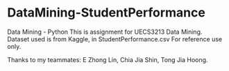 # DataMining-StudentPerformance
Data Mining - Python
This is assignment for UECS3213 Data Mining.
Dataset used is from Kaggle, in StudentPerformance.csv
For reference use only.

Thanks to my teammates:
E Zhong Lin,
Chia Jia Shin,
Tong Jia Hoong.
